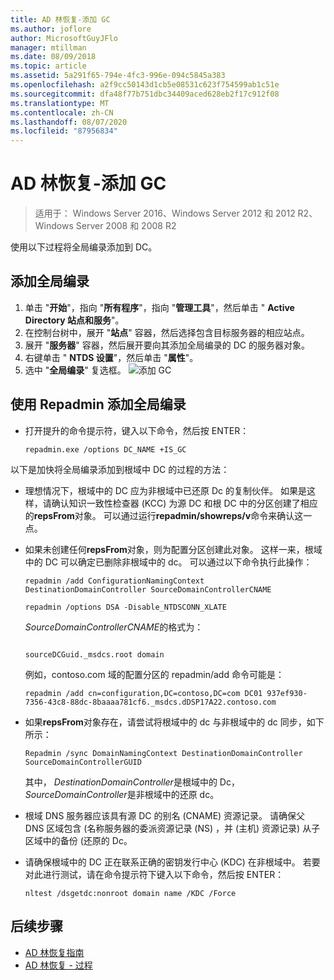 ```yaml
---
title: AD 林恢复-添加 GC
ms.author: joflore
author: MicrosoftGuyJFlo
manager: mtillman
ms.date: 08/09/2018
ms.topic: article
ms.assetid: 5a291f65-794e-4fc3-996e-094c5845a383
ms.openlocfilehash: a2f9cc50143d1cb5e08531c623f754599ab1c51e
ms.sourcegitcommit: dfa48f77b751dbc34409aced628eb2f17c912f08
ms.translationtype: MT
ms.contentlocale: zh-CN
ms.lasthandoff: 08/07/2020
ms.locfileid: "87956834"
---
```

# <a name="ad-forest-recovery---adding-the-gc"></a>AD 林恢复-添加 GC

>适用于： Windows Server 2016、Windows Server 2012 和 2012 R2、Windows Server 2008 和 2008 R2

使用以下过程将全局编录添加到 DC。

## <a name="to-add-the-global-catalog"></a>添加全局编录

1. 单击 "**开始**"，指向 "**所有程序**"，指向 "**管理工具**"，然后单击 " **Active Directory 站点和服务**"。
2. 在控制台树中，展开 "**站点**" 容器，然后选择包含目标服务器的相应站点。
3. 展开 "**服务器**" 容器，然后展开要向其添加全局编录的 DC 的服务器对象。
4. 右键单击 " **NTDS 设置**"，然后单击 "**属性**"。
5. 选中 "**全局编录**" 复选框。
![添加 GC](media/AD-Forest-Recovery-Add-GC/addgc1.png)

## <a name="to-add-the-global-catalog-using-repadmin"></a>使用 Repadmin 添加全局编录

- 打开提升的命令提示符，键入以下命令，然后按 ENTER：

   ```
   repadmin.exe /options DC_NAME +IS_GC
   ```

以下是加快将全局编录添加到根域中 DC 的过程的方法：

- 理想情况下，根域中的 DC 应为非根域中已还原 Dc 的复制伙伴。 如果是这样，请确认知识一致性检查器 (KCC) 为源 DC 和根 DC 中的分区创建了相应的**repsFrom**对象。 可以通过运行**repadmin/showreps/v**命令来确认这一点。

- 如果未创建任何**repsFrom**对象，则为配置分区创建此对象。 这样一来，根域中的 DC 可以确定已删除非根域中的 dc。 可以通过以下命令执行此操作：

   ```
   repadmin /add ConfigurationNamingContext DestinationDomainController SourceDomainControllerCNAME
   ```

   ```
   repadmin /options DSA -Disable_NTDSCONN_XLATE
   ```

   *SourceDomainControllerCNAME*的格式为：

   ```

   sourceDCGuid._msdcs.root domain
   ```

   例如，contoso.com 域的配置分区的 repadmin/add 命令可能是：

   ```
   repadmin /add cn=configuration,DC=contoso,DC=com DC01 937ef930-7356-43c8-88dc-8baaaa781cf6._msdcs.dDSP17A22.contoso.com
   ```

- 如果**repsFrom**对象存在，请尝试将根域中的 dc 与非根域中的 dc 同步，如下所示：

   ```
   Repadmin /sync DomainNamingContext DestinationDomainController SourceDomainControllerGUID
   ```

   其中， *DestinationDomainController*是根域中的 Dc， *SourceDomainController*是非根域中的还原 dc。

- 根域 DNS 服务器应该具有源 DC 的别名 (CNAME) 资源记录。 请确保父 DNS 区域包含 (名称服务器的委派资源记录 (NS) ，并 (主机) 资源记录) 从子区域中的备份 (还原的 Dc。
- 请确保根域中的 DC 正在联系正确的密钥发行中心 (KDC) 在非根域中。 若要对此进行测试，请在命令提示符下键入以下命令，然后按 ENTER：

   ```
   nltest /dsgetdc:nonroot domain name /KDC /Force
   ```

## <a name="next-steps"></a>后续步骤

- [AD 林恢复指南](AD-Forest-Recovery-Guide.md)
- [AD 林恢复 - 过程](AD-Forest-Recovery-Procedures.md)
